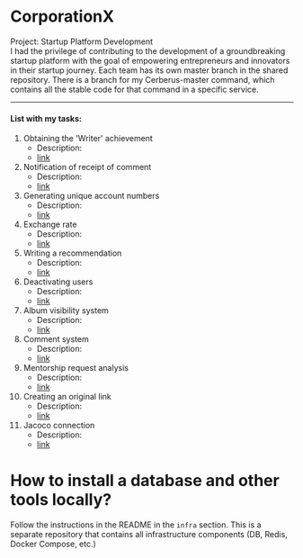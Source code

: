# CorporationX
Project: Startup Platform Development <br>
I had the privilege of contributing to the development of a groundbreaking startup platform with the goal of empowering entrepreneurs and innovators in their startup journey.
Each team has its own master branch in the shared repository. There is a branch for my Cerberus-master command, which contains all the stable code for that command in a specific service.

---
#### List with my tasks:
1. Obtaining the 'Writer' achievement
    - Description:
    - [link](https://github.com/CorporationX/achievement_service/blob/cerberus-master/src/main/java/faang/school/achievement/service/AchievementService.java)
2. Notification of receipt of comment
    - Description:
    - [link](https://github.com/CorporationX/notification_service/blob/cerberus-master/src/main/java/faang/school/notificationservice/listener/event/CommentEventListener.java)
3. Generating unique account numbers
    - Description:
    - [link](https://github.com/CorporationX/account_service/blob/cerberus-master/src/test/java/faang/school/accountservice/service/FreeAccountNumbersServiceTest.java)
4. Exchange rate
    - Description:
    - [link](https://github.com/CorporationX/payment_service/commit/4928e0a5504f0c6d78caa1f076f6b18c5122d483#diff-3057833b57b40119fa7656e6a7bbc8bae8e595049ed39257eb027db3504402a1)
5. Writing a recommendation
     - Description:
     - [link](https://github.com/CorporationX/user_service/blob/cerberus-master/src/main/java/school/faang/user_service/service/RecommendationService.java)
6. Deactivating users
     - Description:
     - [link](https://github.com/CorporationX/user_service/pull/631/files)
7. Album visibility system
     - Description:
     - [link](https://github.com/CorporationX/post_service/pull/274/files)
8. Comment system
     - Description:
     - [link](https://github.com/CorporationX/post_service/pull/59/files)
9. Mentorship request analysis
     - Description:
     - [link](https://github.com/CorporationX/analytics_service/pull/20/files)
10. Creating an original link
     - Description:
     - [link](https://github.com/CorporationX/url_shortener_service/pull/52/files)
11. Jacoco connection
     - Description:
     - [link](https://github.com/CorporationX/project_service/pull/176/files)

# How to install a database and other tools locally?
Follow the instructions in the README in the `infra` section. This is a separate repository that contains all infrastructure components (DB, Redis, Docker Compose, etc.)
